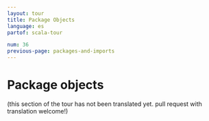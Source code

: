 ```yaml
---
layout: tour
title: Package Objects
language: es
partof: scala-tour

num: 36
previous-page: packages-and-imports
---
```


# Package objects

(this section of the tour has not been translated yet. pull request
with translation welcome!)
